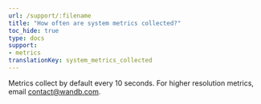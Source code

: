 ```yaml
---
url: /support/:filename
title: "How often are system metrics collected?"
toc_hide: true
type: docs
support:
- metrics
translationKey: system_metrics_collected
---
```

Metrics collect by default every 10 seconds. For higher resolution metrics, email contact@wandb.com.
